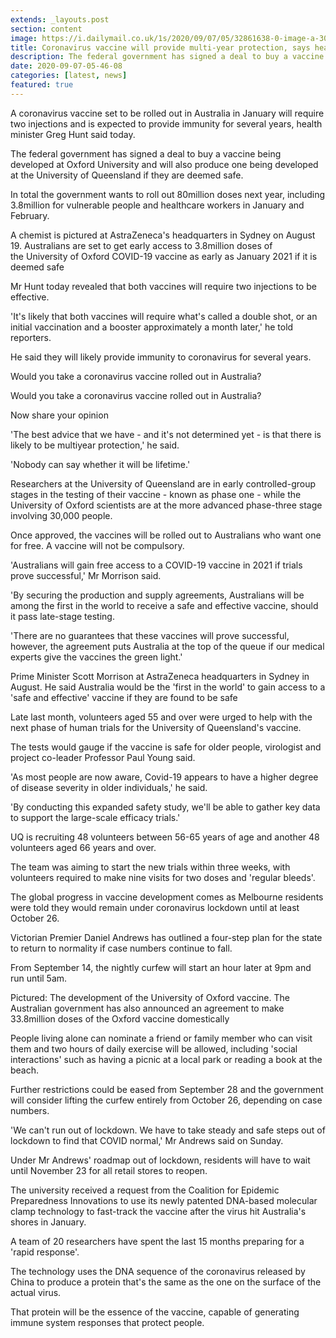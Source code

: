```yaml
---
extends: _layouts.post
section: content
image: https://i.dailymail.co.uk/1s/2020/09/07/05/32861638-0-image-a-30_1599453128653.jpg 
title: Coronavirus vaccine will provide multi-year protection, says health minister Greg Hunt 
description: The federal government has signed a deal to buy a vaccine being developed at Oxford University and will also produce one being developed at the University of Queensland if they are deemed safe. 
date: 2020-09-07-05-46-08 
categories: [latest, news] 
featured: true 
--- 
```

A coronavirus vaccine set to be rolled out in Australia in January will require two injections and is expected to provide immunity for several years, health minister Greg Hunt said today.

The federal government has signed a deal to buy a vaccine being developed at Oxford University and will also produce one being developed at the University of Queensland if they are deemed safe.

In total the government wants to roll out 80million doses next year, including 3.8million for vulnerable people and healthcare workers in January and February.

A chemist is pictured at AstraZeneca's headquarters in Sydney on August 19. Australians are set to get early access to 3.8million doses of the University of Oxford COVID-19 vaccine as early as January 2021 if it is deemed safe

Mr Hunt today revealed that both vaccines will require two injections to be effective.

'It's likely that both vaccines will require what's called a double shot, or an initial vaccination and a booster approximately a month later,' he told reporters.

He said they will likely provide immunity to coronavirus for several years. 

 Would you take a coronavirus vaccine rolled out in Australia? 

 Would you take a coronavirus vaccine rolled out in Australia? 

Now share your opinion

'The best advice that we have - and it's not determined yet - is that there is likely to be multiyear protection,' he said.

'Nobody can say whether it will be lifetime.' 

Researchers at the University of Queensland are in early controlled-group stages in the testing of their vaccine - known as phase one - while the University of Oxford scientists are at the more advanced phase-three stage involving 30,000 people.

Once approved, the vaccines will be rolled out to Australians who want one for free. A vaccine will not be compulsory.

'Australians will gain free access to a COVID-19 vaccine in 2021 if trials prove successful,' Mr Morrison said.

'By securing the production and supply agreements, Australians will be among the first in the world to receive a safe and effective vaccine, should it pass late-stage testing.

'There are no guarantees that these vaccines will prove successful, however, the agreement puts Australia at the top of the queue if our medical experts give the vaccines the green light.'  

Prime Minister Scott Morrison at AstraZeneca headquarters in Sydney in August. He said Australia would be the 'first in the world' to gain access to a 'safe and effective' vaccine if they are found to be safe 

Late last month, volunteers aged 55 and over were urged to help with the next phase of human trials for the University of Queensland's vaccine.

The tests would gauge if the vaccine is safe for older people, virologist and project co-leader Professor Paul Young said.

'As most people are now aware, Covid-19 appears to have a higher degree of disease severity in older individuals,' he said.

'By conducting this expanded safety study, we'll be able to gather key data to support the large-scale efficacy trials.'

UQ is recruiting 48 volunteers between 56-65 years of age and another 48 volunteers aged 66 years and over.

The team was aiming to start the new trials within three weeks, with volunteers required to make nine visits for two doses and 'regular bleeds'.  

The global progress in vaccine development comes as Melbourne residents were told they would remain under coronavirus lockdown until at least October 26. 

Victorian Premier Daniel Andrews has outlined a four-step plan for the state to return to normality if case numbers continue to fall. 

From September 14, the nightly curfew will start an hour later at 9pm and run until 5am. 

Pictured: The development of the University of Oxford vaccine. The Australian government has also announced an agreement to make 33.8million doses of the Oxford vaccine domestically

People living alone can nominate a friend or family member who can visit them and two hours of daily exercise will be allowed, including 'social interactions' such as having a picnic at a local park or reading a book at the beach. 

Further restrictions could be eased from September 28 and the government will consider lifting the curfew entirely from October 26, depending on case numbers. 

'We can't run out of lockdown. We have to take steady and safe steps out of lockdown to find that COVID normal,' Mr Andrews said on Sunday. 

Under Mr Andrews' roadmap out of lockdown, residents will have to wait until November 23 for all retail stores to reopen.

The university received a request from the Coalition for Epidemic Preparedness Innovations to use its newly patented DNA-based molecular clamp technology to fast-track the vaccine after the virus hit Australia's shores in January. 

A team of 20 researchers have spent the last 15 months preparing for a 'rapid response'. 

The technology uses the DNA sequence of the coronavirus released by China to produce a protein that's the same as the one on the surface of the actual virus.

That protein will be the essence of the vaccine, capable of generating immune system responses that protect people.  

